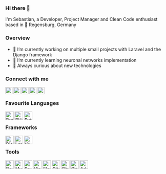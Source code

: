 ### Hi there 👋

I'm Sebastian, a Developer, Project Manager and Clean Code enthusiast based in 📍 Regensburg, Germany

### Overview

- 🔭 I’m currently working on multiple small projects with Laravel and the Django framework
- 🌱 I’m currently learning neuronal networks implementation
- 🧐 Always curious about new technologies

### Connect with me

[<img align="left" alt="Sebastian Keck | LinkedIn" width="22px" src="https://cdn.jsdelivr.net/npm/simple-icons@v3/icons/linkedin.svg" />][linkedin]
[<img align="left" alt="Sebastian Keck | Xing" width="22px" src="https://cdn.jsdelivr.net/npm/simple-icons@3.13.0/icons/xing.svg" />][xing]
[<img align="left" alt="Sebastian Keck | Medium" width="22px" src="https://cdn.jsdelivr.net/npm/simple-icons@v3/icons/medium.svg" />][medium]
[<img align="left" alt="Sebastian Keck | Twitter" width="22px" src="https://cdn.jsdelivr.net/npm/simple-icons@v3/icons/twitter.svg" />][twitter]
[<img align="left" alt="Sebastian Keck | Facebook" width="22px" src="https://cdn.jsdelivr.net/npm/simple-icons@v3/icons/facebook.svg" />][facebook]

<br />

### Favourite Languages

<img align="left" alt="Python" width="26px" src="https://cdn.jsdelivr.net/npm/simple-icons@3.13.0/icons/python.svg" />

<img align="left" alt="PHP" width="26px" src="https://cdn.jsdelivr.net/npm/simple-icons@3.13.0/icons/php.svg" />

<img align="left" alt="Python" width="26px" src="https://cdn.jsdelivr.net/npm/simple-icons@3.13.0/icons/java.svg" />

<br />

### Frameworks

[<img align="left" alt="Django" width="26px" src="https://cdn.jsdelivr.net/npm/simple-icons@3.13.0/icons/django.svg" />][django]

[<img align="left" alt="Laravel" width="26px" src="https://cdn.jsdelivr.net/npm/simple-icons@3.13.0/icons/laravel.svg" />][laravel]

[<img align="left" alt="Vue JS" width="26px" src="https://cdn.jsdelivr.net/npm/simple-icons@3.13.0/icons/vue-dot-js.svg" />][vuejs]

<br />

### Tools

[<img align="left" alt="Docker" width="26px" src="https://cdn.jsdelivr.net/npm/simple-icons@3.13.0/icons/docker.svg" />][docker]

<img align="left" alt="MySQL" width="26px" src="https://cdn.jsdelivr.net/npm/simple-icons@3.13.0/icons/mysql.svg" />

<img align="left" alt="PostgreSQL" width="26px" src="https://cdn.jsdelivr.net/npm/simple-icons@3.13.0/icons/postgresql.svg" />

<img align="left" alt="Visual Studio Code" width="26px" src="https://cdn.jsdelivr.net/npm/simple-icons@3.13.0/icons/visualstudiocode.svg" />

<img align="left" alt="Elastic" width="26px" src="https://cdn.jsdelivr.net/npm/simple-icons@3.13.0/icons/elastic.svg" />

<img align="left" alt="Git" width="26px" src="https://cdn.jsdelivr.net/npm/simple-icons@3.13.0/icons/git.svg" />

[<img align="left" alt="GitHub" width="26px" src="https://cdn.jsdelivr.net/npm/simple-icons@3.13.0/icons/github.svg" />][github]

[<img align="left" alt="GitLab" width="26px" src="https://cdn.jsdelivr.net/npm/simple-icons@3.13.0/icons/gitlab.svg" />][gitlab]

<img align="left" alt="Adobe" width="26px" src="https://cdn.jsdelivr.net/npm/simple-icons@3.13.0/icons/adobe.svg" />

<br />
<br />

[medium]: https://medium.com/@sebastiankeck7
[twitter]: https://twitter.com/sebastian_keck
[facebook]: https://www.facebook.com/k3k5.r
[linkedin]: https://www.linkedin.com/in/sebastian-keck-b98414190/
[xing]: https://www.xing.com/profile/Sebastian_Keck9/cv/
[gitlab]: https://gitlab.com/k3k5_r
[github]: https://github.com/k3k5
[docker]: https://www.docker.com/
[vuejs]: https://vuejs.org/
[django]: https://www.djangoproject.com/
[laravel]: https://laravel.com/
